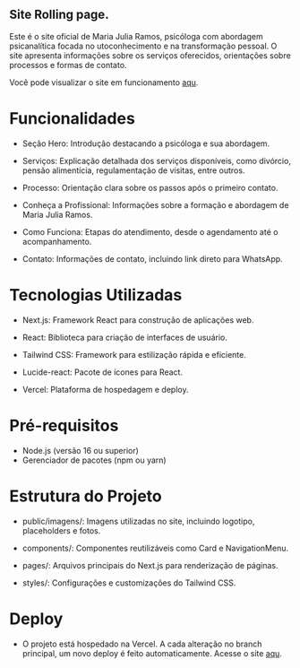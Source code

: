 ## Site Rolling page.

Este é o site oficial de Maria Julia Ramos, psicóloga com abordagem psicanalítica focada no
utoconhecimento e na transformação pessoal. O site apresenta informações sobre os serviços
oferecidos, orientações sobre processos e formas de contato.

Você pode visualizar o site em funcionamento [aqu](https://site-maju-1iinvyu37-marcos-paulo-dos-santos-projects.vercel.app/).

# Funcionalidades

- Seção Hero: Introdução destacando a psicóloga e sua abordagem.

- Serviços: Explicação detalhada dos serviços disponíveis, como divórcio, pensão alimentícia, regulamentação de visitas, entre outros.

- Processo: Orientação clara sobre os passos após o primeiro contato.

- Conheça a Profissional: Informações sobre a formação e abordagem de Maria Julia Ramos.

- Como Funciona: Etapas do atendimento, desde o agendamento até o acompanhamento.

- Contato: Informações de contato, incluindo link direto para WhatsApp.

# Tecnologias Utilizadas

- Next.js: Framework React para construção de aplicações web.

- React: Biblioteca para criação de interfaces de usuário.

- Tailwind CSS: Framework para estilização rápida e eficiente.

- Lucide-react: Pacote de ícones para React.

- Vercel: Plataforma de hospedagem e deploy.

# Pré-requisitos

- Node.js (versão 16 ou superior)
- Gerenciador de pacotes (npm ou yarn)

# Estrutura do Projeto

- public/imagens/: Imagens utilizadas no site, incluindo logotipo, placeholders e fotos.

- components/: Componentes reutilizáveis como Card e NavigationMenu.

- pages/: Arquivos principais do Next.js para renderização de páginas.

- styles/: Configurações e customizações do Tailwind CSS.

# Deploy

- O projeto está hospedado na Vercel. A cada alteração no branch principal, um novo deploy é feito automaticamente. Acesse o site [aqu](https://site-maju-1iinvyu37-marcos-paulo-dos-santos-projects.vercel.app/).
